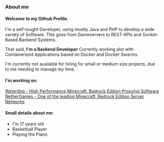 ### About me
#### Welcome to my Github Profile.

I'm a self-tought Developer, using mostly Java and PHP to develop a wide variety of Software.
This goes from Gameservers to REST-APIs and Socket-Based Backend Systems.

That said, **I'm a Backend Developer**
Currently working alot with Containerized Applications based on Docker and Docker Swarms.

I'm currently not available for hiring for small or medium size projects, due to me needing to manage my time.

#### I'm working on:
[Waterdog - High Performance Minecraft: Bedrock Edition Proxying Software](https://github.com/yesdog/Waterdog)
[NetherGames - One of the leading Minecraft: Bedrock Edition Server Networks](https://ngmc.co)

#### Small details about me:
- I'm 17 years old
- Basketball Player
- Playing the Piano
